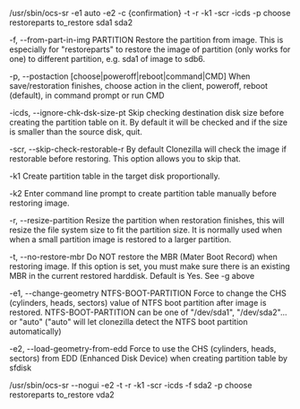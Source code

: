 /usr/sbin/ocs-sr -e1 auto -e2 -c {confirmation} -t -r -k1 -scr -icds -p choose restoreparts to_restore sda1 sda2

-f, --from-part-in-img PARTITION Restore the partition from image. This is especially for "restoreparts" to restore the image of partition (only works for one) to different partition, e.g. sda1 of image to sdb6.

-p, --postaction [choose|poweroff|reboot|command|CMD] When save/restoration finishes, choose action in the client, poweroff, reboot (default), in command prompt or run CMD

-icds, --ignore-chk-dsk-size-pt Skip checking destination disk size before creating the partition table on it. By default it will be checked and if the size is smaller than the source disk, quit.

-scr, --skip-check-restorable-r By default Clonezilla will check the image if restorable before restoring. This option allows you to skip that.

-k1 Create partition table in the target disk proportionally.

-k2 Enter command line prompt to create partition table manually before restoring image.

-r, --resize-partition Resize the partition when restoration finishes, this will resize the file system size to fit the partition size. It is normally used when when a small partition image is restored to a larger partition.

-t, --no-restore-mbr Do NOT restore the MBR (Mater Boot Record) when restoring image. If this option is set, you must make sure there is an existing MBR in the current restored harddisk. Default is Yes. See -g above

-e1, --change-geometry NTFS-BOOT-PARTITION Force to change the CHS (cylinders, heads, sectors) value of NTFS boot partition after image is restored. NTFS-BOOT-PARTITION can be one of "/dev/sda1", "/dev/sda2"... or "auto" ("auto" will let clonezilla detect the NTFS boot partition automatically)

-e2, --load-geometry-from-edd Force to use the CHS (cylinders, heads, sectors) from EDD (Enhanced Disk Device) when creating partition table by sfdisk

/usr/sbin/ocs-sr --nogui -e2 -t -r -k1 -scr -icds -f sda2 -p choose restoreparts to_restore vda2
